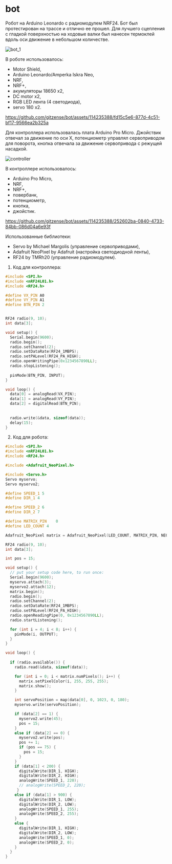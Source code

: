 # bot

Робот на Arduino Leonardo с радиомодулем NRF24. Бот был протестирован на трассе и отлично ее прошел. Для лучшего сцепления с гладкой поверхностью на ходовые валки был нанесен термоклей вдоль оси движение в небольшом количестве.

![bot_1](https://github.com/gitzense/bot/assets/114235388/7a8126f7-8e7a-4fad-bdcd-471c5d8f2463)

В роботе использовалось:
- Motor Shield,
- Arduino Leonardo/Amperka Iskra Neo,
- NRF,
- NRF+,
- акумуляторы 18650 x2,
- DC motor x2,
- RGB LED лента (4 светодиода),
- servo 180 x2.

https://github.com/gitzense/bot/assets/114235388/fd15c5e6-877d-4c51-bf17-9566ea2b325a



Для контроллера использовалась плата Arduino Pro Micro. Джойствик отвечал за движение по оси X, потенциометр управлял сервоприводом для поворота, кнопка отвечала за движение сервопривода с режущей насадкой. 

![controller](https://github.com/gitzense/bot/assets/114235388/ffcce92f-f188-48de-ac5c-660ebebcb4e0)

В контроллере использовалось:
- Arduino Pro Micro,
- NRF,
- NRF+,
- повербанк,
- потенциометр,
- кнопка,
- джойстик.



https://github.com/gitzense/bot/assets/114235388/252602ba-0840-4733-84bb-086d04a6e93f



Использованные библиотеки:
- Servo by Michael Margolis (управление сервоприводами),
- Adafruit NeoPixel by Adafruit (настройка светодиодной ленты),
- RF24 by TMRh20 (управление радиомодулем).


1. Код для контроллера:

``` c++
#include <SPI.h>
#include <nRF24L01.h>
#include <RF24.h>

#define VX_PIN A0
#define VY_PIN A1
#define BTN_PIN 2


RF24 radio(9, 10);
int data[3];

void setup() {
  Serial.begin(9600);
  radio.begin();
  radio.setChannel(2);
  radio.setDataRate(RF24_1MBPS);
  radio.setPALevel(RF24_PA_HIGH);
  radio.openWritingPipe(0x1234567890LL);
  radio.stopListening();
  
  pinMode(BTN_PIN, INPUT);
}

void loop() {
  data[0] = analogRead(VX_PIN);
  data[1] = analogRead(VY_PIN);
  data[2] = digitalRead(BTN_PIN);
 
  
  radio.write(&data, sizeof(data));
  delay(15);
}
```

2. Код для робота:

``` c++
#include <SPI.h>
#include <nRF24L01.h>
#include <RF24.h>

#include <Adafruit_NeoPixel.h>

#include <Servo.h>
Servo myservo;
Servo myservo2;

#define SPEED_1 5 
#define DIR_1 4

#define SPEED_2 6
#define DIR_2 7

#define MATRIX_PIN    0
#define LED_COUNT 4

Adafruit_NeoPixel matrix = Adafruit_NeoPixel(LED_COUNT, MATRIX_PIN, NEO_GRB + NEO_KHZ800);

RF24 radio(9, 10);
int data[3];

int pos = 15;

void setup() {
  // put your setup code here, to run once:
  Serial.begin(9600);
  myservo.attach(3);
  myservo2.attach(12);
  matrix.begin();
  radio.begin();
  radio.setChannel(2);
  radio.setDataRate(RF24_1MBPS);
  radio.setPALevel(RF24_PA_HIGH);
  radio.openReadingPipe(0, 0x1234567890LL);
  radio.startListening();

  for (int i = 4; i < 8; i++) {     
    pinMode(i, OUTPUT);
  }
}

void loop() { 
  
  if (radio.available()) {
    radio.read(&data, sizeof(data));

    for (int i = 0; i < matrix.numPixels(); i++) {
      matrix.setPixelColor(i, 255, 255, 255);
      matrix.show();  
    }

    int servoPosition = map(data[0], 0, 1023, 0, 180);
    myservo.write(servoPosition);

    if (data[2] == 1) {
      myservo2.write(45);
      pos = 15;
    }  
    else if (data[2] == 0) {
      myservo2.write(pos);
      pos += 1;
      if (pos == 75) {
        pos = 15;
      }
    }
    if (data[1] < 200) {
      digitalWrite(DIR_1, HIGH);
      digitalWrite(DIR_2, HIGH);
      analogWrite(SPEED_1, 220);
      // analogWrite(SPEED_2, 220);
     }
    else if (data[1] > 900) {
      digitalWrite(DIR_1, LOW);
      digitalWrite(DIR_2, LOW);
      analogWrite(SPEED_1, 255);
      analogWrite(SPEED_2, 255);
    }
    else {
      digitalWrite(DIR_1, HIGH);
      digitalWrite(DIR_2, LOW);
      analogWrite(SPEED_1, 0);
      analogWrite(SPEED_2, 0);      
    }
  }
}
```
